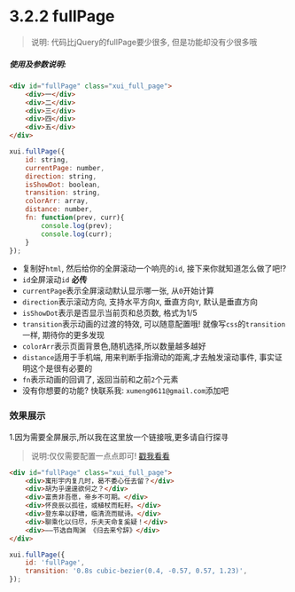 <link rel="stylesheet" type="text/css" href="../assets/xui.css">
<script type="text/javascript" src="../assets/xui.js"></script>

# 3.2.2 fullPage

>说明: 代码比jQuery的fullPage要少很多, 但是功能却没有少很多哦

##### 使用及参数说明:
```html
<div id="fullPage" class="xui_full_page">
	<div>一</div>
	<div>二</div>
	<div>三</div>
	<div>四</div>
	<div>五</div>
</div>
```
```js
xui.fullPage({
	id: string,
	currentPage: number,
	direction: string,
	isShowDot: boolean,
	transition: string,
	colorArr: array,
	distance: number,
	fn: function(prev, curr){
		console.log(prev);
		console.log(curr);
	}
});
```
* 复制好`html`, 然后给你的全屏滚动一个响亮的`id`, 接下来你就知道怎么做了吧!?
* `id`全屏滚动`id` **必传**
* `currentPage`表示全屏滚动默认显示哪一张, 从`0`开始计算
* `direction`表示滚动方向, 支持水平方向`X`, 垂直方向`Y`, 默认是垂直方向
* `isShowDot`表示是否显示当前页和总页数, 格式为1/5
* `transition`表示动画的过渡的特效, 可以随意配置哦! 就像写`css`的`transition`一样, 期待你的更多发现
* `colorArr`表示页面背景色,随机选择,所以数量越多越好
* `distance`适用于手机端, 用来判断手指滑动的距离,才去触发滚动事件, 事实证明这个是很有必要的
* `fn`表示动画的回调了, 返回当前和之前`2`个元素
* 没有你想要的功能? 快联系我: `xumeng0611@gmail.com`添加吧

### 效果展示

1.因为需要全屏展示,所以我在这里放一个链接哦,更多请自行探寻
>说明:仅仅需要配置一点点即可! [戳我看看](https://xumengzi.github.io/xui/test/fullPage.html)

```html
<div id="fullPage" class="xui_full_page">
	<div>寓形宇内复几时，曷不委心任去留？</div>
	<div>胡为乎遑遑欲何之？</div>
	<div>富贵非吾愿，帝乡不可期。</div>
	<div>怀良辰以孤往，或植杖而耘耔。</div>
	<div>登东皋以舒啸，临清流而赋诗。</div>
	<div>聊乘化以归尽，乐夫天命复奚疑！</div>
	<div>——节选自陶渊 《归去来兮辞》</div>
</div>
```
```js
xui.fullPage({
	id: 'fullPage',
	transition: '0.8s cubic-bezier(0.4, -0.57, 0.57, 1.23)',
});
```